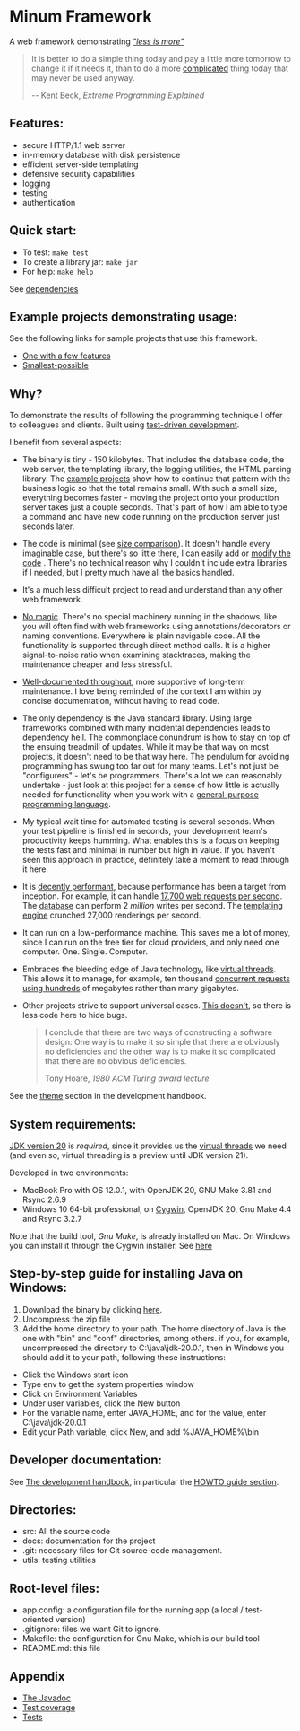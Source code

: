 Minum Framework
===============

A web framework demonstrating [_"less is more"_](http://mcfunley.com/choose-boring-technology)

> It is better to do a simple thing today and pay a little more tomorrow to change it
> if it needs it, than to do a more [complicated](https://byronka.github.io/external_author_docs/simplify_then_add_lightness.txt) thing today 
> that may never be used anyway.
> 
> -- Kent Beck, _Extreme Programming Explained_

Features:
--------

- secure HTTP/1.1 web server
- in-memory database with disk persistence
- efficient server-side templating
- defensive security capabilities
- logging
- testing
- authentication


Quick start:
------------

* To test: `make test`
* To create a library jar: `make jar`
* For help: `make help`

See [dependencies](#system-requirements)

Example projects demonstrating usage:
-------------------------------------

See the following links for sample projects that use this framework.

- [One with a few features](https://github.com/byronka/minum_usage_example) 
- [Smallest-possible](https://github.com/byronka/minum_usage_example_smaller)


Why?
----

To demonstrate the results of following the programming technique I offer to colleagues and clients. 
Built using [test-driven development](https://www.google.com/books/edition/Test_driven_Development/CUlsAQAAQBAJ?hl=en).

I benefit from several aspects:

- The binary is tiny - 150 kilobytes.  That includes the database code, the web server,
  the templating library, the logging utilities, the HTML parsing library.  The [example projects](#example-projects-demonstrating-usage)
  show how to continue that pattern with the business logic so that the total
  remains small.  With such a small size, everything becomes faster - moving
  the project onto your production server takes just a couple seconds.  That's part of
  how I am able to type a command and have new code running on the production server just
  seconds later.
- The code is minimal (see [size comparison](docs/size_comparisons.md)).  It doesn't 
  handle every imaginable case, but 
  there's so little there, I can easily add or [modify the code](https://programmingisterrible.com/post/139222674273/write-code-that-is-easy-to-delete-not-easy-to) .  There's no technical reason why I couldn't
  include extra libraries if I needed, but I pretty much have all the basics handled. 
- It's a much less difficult project to read and understand than any other web framework.
- [No magic](https://blog.codinghorror.com/the-magpie-developer/).  There's no special machinery running in the shadows, like you will often
  find with web frameworks using annotations/decorators or naming conventions.  Everywhere 
  is plain navigable code.  All the functionality is supported 
  through direct method calls. It is a higher signal-to-noise ratio when 
  examining stacktraces, making the maintenance cheaper and less stressful.
- [Well-documented throughout](https://hackaday.com/2019/03/05/good-code-documents-itself-and-other-hilarious-jokes-you-shouldnt-tell-yourself/), more 
  supportive of long-term maintenance. I love being reminded
  of the context I am within by concise documentation, without having to read code.
- The only dependency is the Java standard library.  Using large frameworks 
  combined with many incidental dependencies leads to dependency hell.  The commonplace
  conundrum is how to stay on top of the ensuing treadmill of updates. While it may be 
  that way on most projects, it doesn't need to be that way
  here. The pendulum for avoiding programming has swung too far out for many teams. Let's
  not just be "configurers" - let's be programmers.  There's a lot we can reasonably 
  undertake - just look at this project for a sense of how little is actually needed
  for functionality when you work with a [general-purpose programming language](https://www.teamten.com/lawrence/writings/java-for-everything.html).
- My typical wait time for automated testing is several seconds. When your
  test pipeline is finished in seconds, your development team's productivity keeps humming.
  What enables this is a focus on keeping the tests fast and minimal in number but high
  in value.  If you haven't seen this approach in practice, definitely take a moment
  to read through it here.
- It is [decently performant](https://blog.nelhage.com/post/reflections-on-performance/), because performance has been a target from inception. For example, 
  it can handle [17,700 web requests per second](docs/perf_data/response_speed_test.md). The [database](docs/perf_data/database_speed_test.md) can perform 2 _million_ writes per 
  second.  The [templating engine](docs/perf_data/templateRenderTest.md) crunched 27,000 renderings per second.
- It can run on a low-performance machine.  This saves me a lot of money, since I can 
  run on the free tier for cloud providers, and only need one computer.  One.  Single.  Computer.
- Embraces the bleeding edge of Java technology, like [virtual threads](https://openjdk.org/jeps/436).
  This allows it to manage, for example, ten thousand [concurrent requests using hundreds](docs/perf_data/loom_perf.md) of
  megabytes rather than many gigabytes.
- Other projects strive to support universal cases.  [This doesn't](http://josdejong.com/blog/2015/01/06/code-reuse/), so there is less code here
  to hide bugs.  

  >I conclude that there are two ways of constructing a software design: One way is to
  >make it so simple that there are obviously no deficiencies and the other way is to
  >make it so complicated that there are no obvious deficiencies.
  > 
  > Tony Hoare,  _1980 ACM Turing award lecture_ 


See the [theme](docs/development_handbook.md#theme) section in
the development handbook.


System requirements: 
--------------------

[JDK version 20](https://jdk.java.net/20/) is _required_, since it 
provides us the [virtual threads](https://openjdk.org/jeps/436) we need (and even so, virtual 
threading is a preview until JDK version 21).

Developed in two environments:
* MacBook Pro with OS 12.0.1, with OpenJDK 20, GNU Make 3.81 and Rsync 2.6.9
* Windows 10 64-bit professional, on [Cygwin](https://www.cygwin.com/), OpenJDK 20, Gnu Make 4.4 and Rsync 3.2.7

Note that the build tool, _Gnu Make_, is already installed on Mac.  On Windows you can install
it through the Cygwin installer.  See [here](https://www.cygwin.com/packages/summary/make.html)


Step-by-step guide for installing Java on Windows:
--------------------------------------------------

1. Download the binary by clicking [here](https://download.java.net/java/GA/jdk20.0.1/b4887098932d415489976708ad6d1a4b/9/GPL/openjdk-20.0.1_windows-x64_bin.zip).
2. Uncompress the zip file
3. Add the home directory to your path.  The home directory of Java is the one with "bin"
   and "conf" directories, among others. if you, for example, uncompressed the
   directory to C:\java\jdk-20.0.1, then in Windows you should add it to your path,
   following these instructions:

  * Click the Windows start icon
  * Type env to get the system properties window
  * Click on Environment Variables
  * Under user variables, click the New button
  * For the variable name, enter JAVA_HOME, and for the value, enter C:\java\jdk-20.0.1
  * Edit your Path variable, click New, and add %JAVA_HOME%\bin


Developer documentation:
------------------------

See [The development handbook](docs/development_handbook.md), in particular
the [HOWTO guide section](docs/development_handbook.md#howto).


Directories:
------------

- src: All the source code
- docs: documentation for the project
- .git: necessary files for Git source-code management.
- utils: testing utilities


Root-level files:
-----------------

- app.config: a configuration file for the running app (a local / test-oriented version)
- .gitignore: files we want Git to ignore.
- Makefile: the configuration for Gnu Make, which is our build tool
- README.md: this file

Appendix
--------

* [The Javadoc](https://byronka.github.io/javadoc/)
* [Test coverage](https://byronka.github.io/coveragereport/)
* [Tests](https://byronka.github.io/minum_tests.html)
